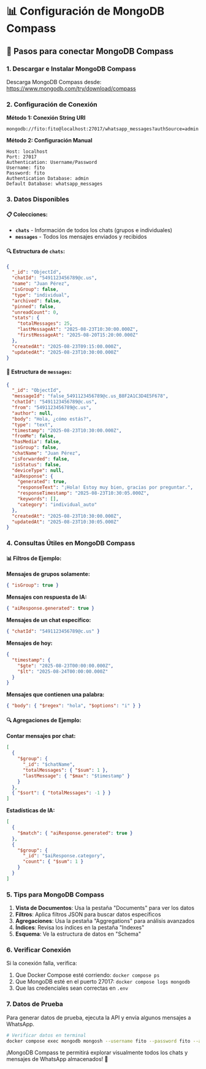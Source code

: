 # 📊 Configuración de MongoDB Compass

## 🔧 Pasos para conectar MongoDB Compass

### 1. Descargar e Instalar MongoDB Compass
Descarga MongoDB Compass desde: https://www.mongodb.com/try/download/compass

### 2. Configuración de Conexión

**Método 1: Conexión String URI**
```
mongodb://fito:fito@localhost:27017/whatsapp_messages?authSource=admin
```

**Método 2: Configuración Manual**
```
Host: localhost
Port: 27017
Authentication: Username/Password
Username: fito
Password: fito
Authentication Database: admin
Default Database: whatsapp_messages
```

### 3. Datos Disponibles

#### 📋 Colecciones:
- **`chats`** - Información de todos los chats (grupos e individuales)
- **`messages`** - Todos los mensajes enviados y recibidos

#### 🔍 Estructura de `chats`:
```json
{
  "_id": "ObjectId",
  "chatId": "5491123456789@c.us",
  "name": "Juan Pérez",
  "isGroup": false,
  "type": "individual",
  "archived": false,
  "pinned": false,
  "unreadCount": 0,
  "stats": {
    "totalMessages": 25,
    "lastMessageAt": "2025-08-23T10:30:00.000Z",
    "firstMessageAt": "2025-08-20T15:20:00.000Z"
  },
  "createdAt": "2025-08-23T09:15:00.000Z",
  "updatedAt": "2025-08-23T10:30:00.000Z"
}
```

#### 💬 Estructura de `messages`:
```json
{
  "_id": "ObjectId",
  "messageId": "false_5491123456789@c.us_B8F2A1C3D4E5F678",
  "chatId": "5491123456789@c.us",
  "from": "5491123456789@c.us",
  "author": null,
  "body": "Hola, ¿cómo estás?",
  "type": "text",
  "timestamp": "2025-08-23T10:30:00.000Z",
  "fromMe": false,
  "hasMedia": false,
  "isGroup": false,
  "chatName": "Juan Pérez",
  "isForwarded": false,
  "isStatus": false,
  "deviceType": null,
  "aiResponse": {
    "generated": true,
    "responseText": "¡Hola! Estoy muy bien, gracias por preguntar.",
    "responseTimestamp": "2025-08-23T10:30:05.000Z",
    "keywords": [],
    "category": "individual_auto"
  },
  "createdAt": "2025-08-23T10:30:00.000Z",
  "updatedAt": "2025-08-23T10:30:05.000Z"
}
```

### 4. Consultas Útiles en MongoDB Compass

#### 📊 Filtros de Ejemplo:

**Mensajes de grupos solamente:**
```json
{ "isGroup": true }
```

**Mensajes con respuesta de IA:**
```json
{ "aiResponse.generated": true }
```

**Mensajes de un chat específico:**
```json
{ "chatId": "5491123456789@c.us" }
```

**Mensajes de hoy:**
```json
{
  "timestamp": {
    "$gte": "2025-08-23T00:00:00.000Z",
    "$lt": "2025-08-24T00:00:00.000Z"
  }
}
```

**Mensajes que contienen una palabra:**
```json
{ "body": { "$regex": "hola", "$options": "i" } }
```

#### 🔍 Agregaciones de Ejemplo:

**Contar mensajes por chat:**
```json
[
  {
    "$group": {
      "_id": "$chatName",
      "totalMessages": { "$sum": 1 },
      "lastMessage": { "$max": "$timestamp" }
    }
  },
  { "$sort": { "totalMessages": -1 } }
]
```

**Estadísticas de IA:**
```json
[
  {
    "$match": { "aiResponse.generated": true }
  },
  {
    "$group": {
      "_id": "$aiResponse.category",
      "count": { "$sum": 1 }
    }
  }
]
```

### 5. Tips para MongoDB Compass

1. **Vista de Documentos**: Usa la pestaña "Documents" para ver los datos
2. **Filtros**: Aplica filtros JSON para buscar datos específicos
3. **Agregaciones**: Usa la pestaña "Aggregations" para análisis avanzados
4. **Índices**: Revisa los índices en la pestaña "Indexes"
5. **Esquema**: Ve la estructura de datos en "Schema"

### 6. Verificar Conexión

Si la conexión falla, verifica:
1. Que Docker Compose esté corriendo: `docker compose ps`
2. Que MongoDB esté en el puerto 27017: `docker compose logs mongodb`
3. Que las credenciales sean correctas en `.env`

### 7. Datos de Prueba

Para generar datos de prueba, ejecuta la API y envía algunos mensajes a WhatsApp.

```bash
# Verificar datos en terminal
docker compose exec mongodb mongosh --username fito --password fito --authenticationDatabase admin whatsapp_messages --eval "db.messages.countDocuments()"
```

¡MongoDB Compass te permitirá explorar visualmente todos los chats y mensajes de WhatsApp almacenados! 🚀
